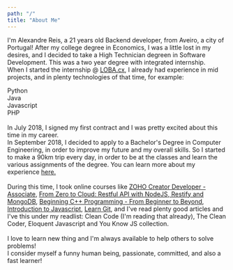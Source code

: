 ```yaml
---
path: "/"
title: "About Me"
---
```


I'm Alexandre Reis, a 21 years old <span>Backend</span> developer, from Aveiro, a city of Portugal!
After my college degree in Economics, I was a little lost in my desires, and I decided to take a High Technician degreen in <span>Software Development</span>. This was a two year degree with integrated internship.
<br>
When I started the internship @ <a href="www.loba.pt" target="_blank">LOBA.cx</a>, I already had experience in mid projects, and in plenty technologies of that time, for example:

<span><i></i> Python</span><br>
<span><i></i> Java</span><br>
<span><i></i> Javascript</span><br>
<span><i></i> PHP</span><br>
<br>
In July 2018, I signed my first contract and I was pretty excited about this time in my career.
<br>
In September 2018, I decided to apply to a Bachelor's Degree in <span>Computer Engineering</span>, in order to improve my future and my overall skills. So I started to make a 90km trip
every day, in order to be at the classes and learn the various assignments of the degree. You can learn more about my experience <a href="https://medium.com/@alex.cst.reis/what-is-like-to-be-a-student-worker-47c33422f8e1" target="_blank">here.</a>
<br><br>
During this time, I took online courses like <a href="https://www.zoho.com/creator/training/" target="_blank">ZOHO Creator Developer - Associate</a>, <a href="https://www.udemy.com/course/nodejs-rest-pt/" target="_blank">From Zero to Cloud: Restful API with NodeJS, Restify and MongoDB</a>, <a href="https://www.udemy.com/course/beginning-c-plus-plus-programming/" target="_blank">Beginning C++ Programming - From Beginner to Beyond</a>, <a href="https://www.codecademy.com/learn/introduction-to-javascript" target="_blank">Introduction to Javascript</a>, <a href="https://www.codecademy.com/learn/learn-git" target="_blank">Learn Git</a>,
and I've read plenty good articles and I've this under my readlist: <span>Clean Code</span> (I'm reading that already), <span>The Clean Coder</span>, <span>Eloquent Javascript</span> and <span>You Know JS collection</span>.
<br><br>
I love to learn new thing and I'm always available to help others to solve problems!
<br>
I consider myself a <span>funny</span> human being, <span>passionate</span>, <span>committed</span>, and also a <span>fast learner</span>!
 